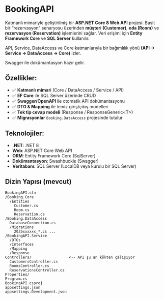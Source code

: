 # BookingAPI

Katmanlı mimariyle geliştirilmiş bir **ASP.NET Core 8 Web API** projesi. Basit bir “rezervasyon” senaryosu üzerinden **müşteri (Customer)**, **oda (Room)** ve **rezervasyon (Reservation)** işlemlerini sağlar. Veri erişimi için **Entity Framework Core** ve **SQL Server** kullanılır.

API, Service, DataAccess ve Core katmanlarıyla bir bağımlılık yönü **(API → Service → DataAccess → Core)** izler. 

Swagger ile dokümantasyon hazır gelir.

## Özellikler:
- ✅ **Katmanlı mimari** (Core / DataAccess / Service / API)
- ✅ **EF Core** ile SQL Server üzerinde CRUD
- ✅ **Swagger/OpenAPI** ile otomatik API dokümantasyonu
- ✅ **DTO & Mapping** ile temiz giriş/çıkış modelleri
- ✅ **Tek tip cevap modeli** (Response / ResponseGeneric\<T\>)
- ✅ **Migrasyonlar** `Booking.DataAccess` projesinde tutulur

## Teknolojiler:
- **.NET**: .NET 8
- **Web**: ASP.NET Core Web API
- **ORM**: Entity Framework Core (SqlServer)
- **Dokümantasyon**: Swashbuckle (Swagger)
- **Veritabanı**: SQL Server (LocalDB veya kurulu bir SQL Server)

## Dizin Yapısı (mevcut)
```text
BookingAPI.sln
/Booking.Core
  /Entities
    Customer.cs
    Room.cs
    Reservation.cs
/Booking.DataAccess
  DatabaseConnection.cs
  /Migrations
    2025xxxxxx_*.cs ...
/BookingAPI.Service
  /DTOs
  /Interfaces
  /Mapping
  /Response
Controllers/                 <-- API şu an kökten çalışıyor
  CustomersController.cs
  RoomsController.cs
  ReservationsController.cs
Properties/
Program.cs
BookingAPI.csproj
appsettings.json
appsettings.Development.json
